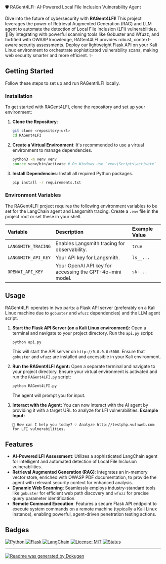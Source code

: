 🛡️ RAGent4LFI: AI-Powered Local File Inclusion Vulnerability Agent

Dive into the future of cybersecurity with **RAGent4LFI**! This project leverages the power of Retrieval Augmented Generation (RAG) and LLM agent to automate the detection of Local File Inclusion (LFI) vulnerabilities. 🚀 By integrating with powerful scanning tools like Gobuster and Wfuzz, and fortified with OWASP knowledge, RAGent4LFI provides robust, context-aware security assessments. Deploy our lightweight Flask API on your Kali Linux environment to orchestrate sophisticated vulnerability scans, making web security smarter and more efficient. ✨

## Getting Started

Follow these steps to set up and run RAGent4LFI locally.

### Installation

To get started with RAGent4LFI, clone the repository and set up your environment:

1.  **Clone the Repository**:
    ```bash
    git clone <repository-url>
    cd RAGent4LFI
    ```

2.  **Create a Virtual Environment**:
    It's recommended to use a virtual environment to manage dependencies.
    ```bash
    python3 -m venv venv
    source venv/bin/activate # On Windows use `venv\Scripts\activate`
    ```

3.  **Install Dependencies**:
    Install all required Python packages.
    ```bash
    pip install -r requirements.txt
    ```

### Environment Variables

The RAGent4LFI project requires the following environment variables to be set for the LangChain agent and Langsmith tracing. Create a `.env` file in the project root or set these in your shell.

| Variable             | Description                                          | Example Value         |
| :------------------- | :--------------------------------------------------- | :-------------------- |
| `LANGSMITH_TRACING`  | Enables Langsmith tracing for observability.         | `true`                |
| `LANGSMITH_API_KEY`  | Your API key for Langsmith.                          | `ls__...`             |
| `OPENAI_API_KEY`     | Your OpenAI API key for accessing the GPT-4o-mini model. | `sk-...`              |

## Usage

RAGent4LFI operates in two parts: a Flask API server (preferably on a Kali Linux machine due to `gobuster` and `wfuzz` dependencies) and the LLM agent script.

1.  **Start the Flask API Server (on a Kali Linux environment):**
    Open a terminal and navigate to your project directory. Run the `api.py` script:
    ```bash
    python api.py
    ```
    This will start the API server on `http://0.0.0.0:5000`. Ensure that `gobuster` and `wfuzz` are installed and accessible in your Kali environment.

2.  **Run the RAGent4LFI Agent:**
    Open a separate terminal and navigate to your project directory. Ensure your virtual environment is activated and run the `RAGent4LFI.py` script:
    ```bash
    python RAGent4LFI.py
    ```
    The agent will prompt you for input.

3.  **Interact with the Agent:**
    You can now interact with the AI agent by providing it with a target URL to analyze for LFI vulnerabilities.
    **Example Input:**
    ```
    🤖 How can I help you today? 💡 Analyze http://testphp.vulnweb.com for LFI vulnerabilities.
    ```

## Features

*   **AI-Powered LFI Assessment**: Utilizes a sophisticated LangChain agent for intelligent and automated detection of Local File Inclusion vulnerabilities.
*   **Retrieval Augmented Generation (RAG)**: Integrates an in-memory vector store, enriched with OWASP PDF documentation, to provide the agent with relevant security context for enhanced analysis.
*   **Dynamic Web Scanning**: Seamlessly employs industry-standard tools like `gobuster` for efficient web path discovery and `wfuzz` for precise query parameter identification.
*   **Remote Command Execution**: Features a secure Flask API endpoint to execute system commands on a remote machine (typically a Kali Linux instance), enabling powerful, agent-driven penetration testing actions.

## Badges

[![Python](https://img.shields.io/badge/Python-3.9+-blue?style=for-the-badge&logo=python&logoColor=white)](https://www.python.org/)
[![Flask](https://img.shields.io/badge/Flask-2.3.x-black?style=for-the-badge&logo=flask&logoColor=white)](https://flask.palletsprojects.com/)
[![LangChain](https://img.shields.io/badge/LangChain-latest-green?style=for-the-badge&logo=openai&logoColor=white)](https://www.langchain.com/)
[![License: MIT](https://img.shields.io/badge/License-MIT-yellow.svg?style=for-the-badge)](https://opensource.org/licenses/MIT)
[![Status](https://img.shields.io/badge/Status-Active-brightgreen?style=for-the-badge)](https://github.com/yourusername/RAGent4LFI)

---

[![Readme was generated by Dokugen](https://img.shields.io/badge/Readme%20was%20generated%20by-Dokugen-brightgreen)](https://www.npmjs.com/package/dokugen)
